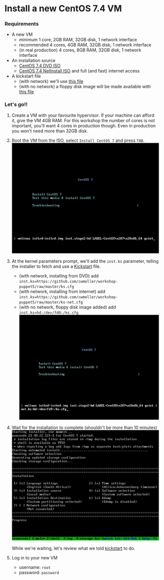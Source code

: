 # Install a new CentOS 7.4 VM

### Requirements

- A new VM
  - minimum 1 core, 2GB RAM, 32GB disk, 1 network interface
  - recommended 4 cores, 4GB RAM, 32GB disk, 1 network interface
  - (in real production) 4 cores, 8GB RAM, 32GB disk, 1 network interface
- An installation source
  - [CentOS 7.4 DVD ISO](http://centos.mirror.ac.za/7.4.1708/isos/x86_64/CentOS-7-x86_64-DVD-1708.iso)
  - [CentOS 7.4 NetInstall ISO](http://centos.mirror.ac.za/7.4.1708/isos/x86_64/CentOS-7-x86_64-NetInstall-1708.iso) and full (and fast) internet access
- A kickstart file
  - (with network) we'll use [this file](https://github.com/cwmoller/workshop-puppet5/raw/master/ks-net.cfg)
  - (with no network) a floppy disk image will be made available with [this file](https://github.com/cwmoller/workshop-puppet5/raw/master/ks.cfg)

### Let's go!!

1. Create a VM with your favourite hypervisor. If your machine can afford it, give the VM 4GB RAM. For this workshop the number of cores is not important, you'll want 4 cores in production though. Even in production you won't need more than 32GB disk.
1. Boot the VM from the ISO, select `Install CentOS 7` and press `TAB`.
   ![](images/install-vm-2.png)
1. At the kernel parameters prompt, we'll add the `inst.ks` parameter, telling the installer to fetch and use a [Kickstart](kickstart.md) file.
   - (with network, installing from DVD) add `inst.ks=https://github.com/cwmoller/workshop-puppet5/raw/master/ks.cfg`
   - (with network, installing from internet) add `inst.ks=https://github.com/cwmoller/workshop-puppet5/raw/master/ks-net.cfg`
   - (with no network, floppy disk image added) add `inst.ks=hd:/dev/fd0:/ks.cfg`
   ![](images/install-vm-3.png)
1. Wait for the installation to complete (shouldn't be more than 10 minutes)
   ![](images/install-vm-4.png)

   While we're waiting, let's review what we told [kickstart](kickstart.md) to do.
1. Log in to your new VM
   - username: `root`
   - password: `password`
